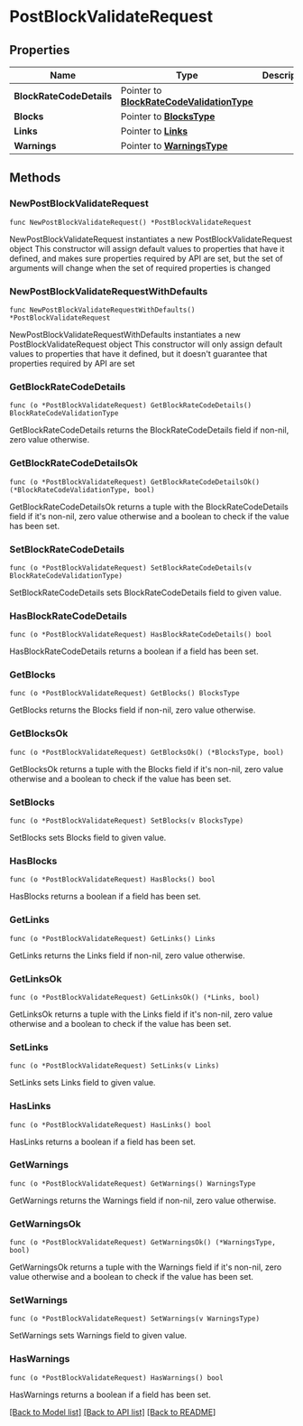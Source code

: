 # PostBlockValidateRequest

## Properties

Name | Type | Description | Notes
------------ | ------------- | ------------- | -------------
**BlockRateCodeDetails** | Pointer to [**BlockRateCodeValidationType**](BlockRateCodeValidationType.md) |  | [optional] 
**Blocks** | Pointer to [**BlocksType**](BlocksType.md) |  | [optional] 
**Links** | Pointer to [**Links**](Links.md) |  | [optional] 
**Warnings** | Pointer to [**WarningsType**](WarningsType.md) |  | [optional] 

## Methods

### NewPostBlockValidateRequest

`func NewPostBlockValidateRequest() *PostBlockValidateRequest`

NewPostBlockValidateRequest instantiates a new PostBlockValidateRequest object
This constructor will assign default values to properties that have it defined,
and makes sure properties required by API are set, but the set of arguments
will change when the set of required properties is changed

### NewPostBlockValidateRequestWithDefaults

`func NewPostBlockValidateRequestWithDefaults() *PostBlockValidateRequest`

NewPostBlockValidateRequestWithDefaults instantiates a new PostBlockValidateRequest object
This constructor will only assign default values to properties that have it defined,
but it doesn't guarantee that properties required by API are set

### GetBlockRateCodeDetails

`func (o *PostBlockValidateRequest) GetBlockRateCodeDetails() BlockRateCodeValidationType`

GetBlockRateCodeDetails returns the BlockRateCodeDetails field if non-nil, zero value otherwise.

### GetBlockRateCodeDetailsOk

`func (o *PostBlockValidateRequest) GetBlockRateCodeDetailsOk() (*BlockRateCodeValidationType, bool)`

GetBlockRateCodeDetailsOk returns a tuple with the BlockRateCodeDetails field if it's non-nil, zero value otherwise
and a boolean to check if the value has been set.

### SetBlockRateCodeDetails

`func (o *PostBlockValidateRequest) SetBlockRateCodeDetails(v BlockRateCodeValidationType)`

SetBlockRateCodeDetails sets BlockRateCodeDetails field to given value.

### HasBlockRateCodeDetails

`func (o *PostBlockValidateRequest) HasBlockRateCodeDetails() bool`

HasBlockRateCodeDetails returns a boolean if a field has been set.

### GetBlocks

`func (o *PostBlockValidateRequest) GetBlocks() BlocksType`

GetBlocks returns the Blocks field if non-nil, zero value otherwise.

### GetBlocksOk

`func (o *PostBlockValidateRequest) GetBlocksOk() (*BlocksType, bool)`

GetBlocksOk returns a tuple with the Blocks field if it's non-nil, zero value otherwise
and a boolean to check if the value has been set.

### SetBlocks

`func (o *PostBlockValidateRequest) SetBlocks(v BlocksType)`

SetBlocks sets Blocks field to given value.

### HasBlocks

`func (o *PostBlockValidateRequest) HasBlocks() bool`

HasBlocks returns a boolean if a field has been set.

### GetLinks

`func (o *PostBlockValidateRequest) GetLinks() Links`

GetLinks returns the Links field if non-nil, zero value otherwise.

### GetLinksOk

`func (o *PostBlockValidateRequest) GetLinksOk() (*Links, bool)`

GetLinksOk returns a tuple with the Links field if it's non-nil, zero value otherwise
and a boolean to check if the value has been set.

### SetLinks

`func (o *PostBlockValidateRequest) SetLinks(v Links)`

SetLinks sets Links field to given value.

### HasLinks

`func (o *PostBlockValidateRequest) HasLinks() bool`

HasLinks returns a boolean if a field has been set.

### GetWarnings

`func (o *PostBlockValidateRequest) GetWarnings() WarningsType`

GetWarnings returns the Warnings field if non-nil, zero value otherwise.

### GetWarningsOk

`func (o *PostBlockValidateRequest) GetWarningsOk() (*WarningsType, bool)`

GetWarningsOk returns a tuple with the Warnings field if it's non-nil, zero value otherwise
and a boolean to check if the value has been set.

### SetWarnings

`func (o *PostBlockValidateRequest) SetWarnings(v WarningsType)`

SetWarnings sets Warnings field to given value.

### HasWarnings

`func (o *PostBlockValidateRequest) HasWarnings() bool`

HasWarnings returns a boolean if a field has been set.


[[Back to Model list]](../README.md#documentation-for-models) [[Back to API list]](../README.md#documentation-for-api-endpoints) [[Back to README]](../README.md)


